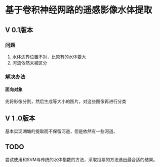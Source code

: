 # 基于卷积神经网路的遥感影像水体提取



## V 0.1版本

### 问题

1. 水体边界位置不对，比原有的水体要大
2. 河流依然未被区分

### 解决办法

#### 面向对象

先将影像分割，然后生成等大小的图片，对这些图像再进行分类

## V 1 .0版本
基本实现湖塘的提取而不保留河道，但是依然有一些河道。
## TODO
尝试使用和SVM与传统的水体指数的方法，采取投票的方法选出最合适的结果。

